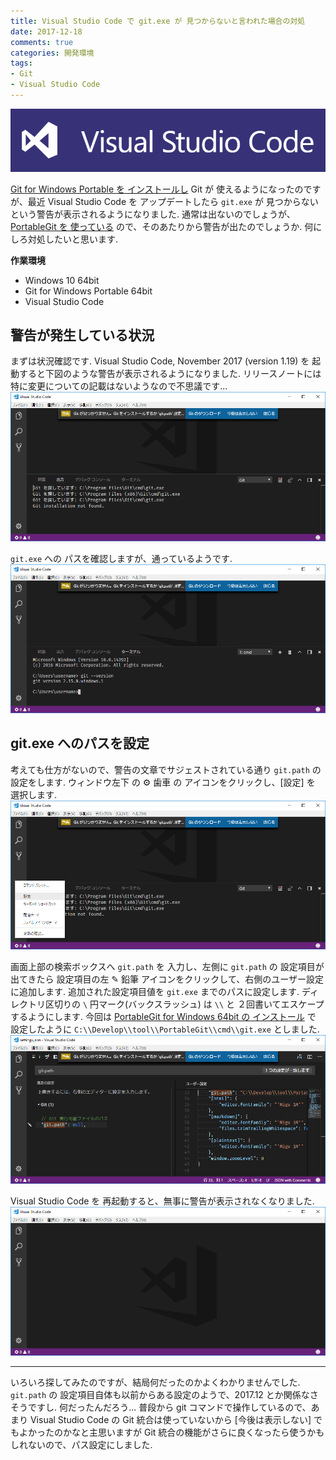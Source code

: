 ```yaml
---
title: Visual Studio Code で git.exe が 見つからないと言われた場合の対処
date: 2017-12-18
comments: true
categories: 開発環境
tags:
- Git
- Visual Studio Code
---
```


![](/assets/vscode/visual-studio-code.png "Visual Studio Code")

[Git for Windows Portable を インストールし](/2017/08/21/PortableGit-for-Windowsのインストール/) Git が 使えるようになったのですが、最近 Visual Studio Code を アップデートしたら `git.exe` が 見つからないという警告が表示されるようになりました. 通常は出ないのでしょうが、 [PortableGit を 使っている](/2017/08/21/PortableGit-for-Windowsのインストール/) ので、そのあたりから警告が出たのでしょうか. 何にしろ対処したいと思います.

**作業環境**
- Windows 10 64bit
- Git for Windows Portable 64bit
- Visual Studio Code


## 警告が発生している状況
まずは状況確認です.
Visual Studio Code, November 2017 (version 1.19) を 起動すると下図のような警告が表示されるようになりました. リリースノートには特に変更についての記載はないようなので不思議です...
![](/assets/vscode/git/21.png)

`git.exe` への パスを確認しますが、通っているようです.
![](/assets/vscode/git/22.png)


## git.exe へのパスを設定
考えても仕方がないので、警告の文章でサジェストされている通り `git.path` の 設定をします.
ウィンドウ左下 の ⚙ 歯車 の アイコンをクリックし、[設定] を 選択します.
![](/assets/vscode/git/23.png)

画面上部の検索ボックスへ `git.path` を 入力し、左側に `git.path` の 設定項目が出てきたら 設定項目の左 ✎ 鉛筆 アイコンをクリックして、右側のユーザー設定に追加します.
追加された設定項目値を `git.exe` までのパスに設定します. ディレクトリ区切りの `\` 円マーク(バックスラッシュ) は `\\` と ２回書いてエスケープするようにします.
今回は [PortableGit for Windows 64bit の インストール](/2017/08/21/PortableGit-for-Windowsのインストール/) で 設定したように `C:\\Develop\\tool\\PortableGit\\cmd\\git.exe` としました.
![](/assets/vscode/git/24.png)

Visual Studio Code を 再起動すると、無事に警告が表示されなくなりました.
![](/assets/vscode/git/25.png)



- - - -
いろいろ探してみたのですが、結局何だったのかよくわかりませんでした. `git.path` の 設定項目自体も以前からある設定のようで、2017.12 とか関係なさそうですし. 何だったんだろう...
普段から git コマンドで操作しているので、あまり Visual Studio Code の Git 統合は使っていないから [今後は表示しない] でもよかったのかなと主思いますが Git 統合の機能がさらに良くなったら使うかもしれないので、パス設定にしました.
